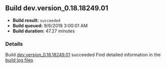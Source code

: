 ## Build dev.version_0.18.18249.01
- **Build result:** `succeeded`
- **Build queued:** 9/6/2018 3:00:01 AM
- **Build duration:** 47.27 minutes
### Details
Build [dev.version_0.18.18249.01](https://winappstudio.visualstudio.com/web/build.aspx?pcguid=a4ef43be-68ce-4195-a619-079b4d9834c2&builduri=vstfs%3a%2f%2f%2fBuild%2fBuild%2f26206) succeeded
Find detailed information in the [build log files](https://uwpctdiags.blob.core.windows.net/buildlogs/dev.version_0.18.18249.01_logs.zip)

